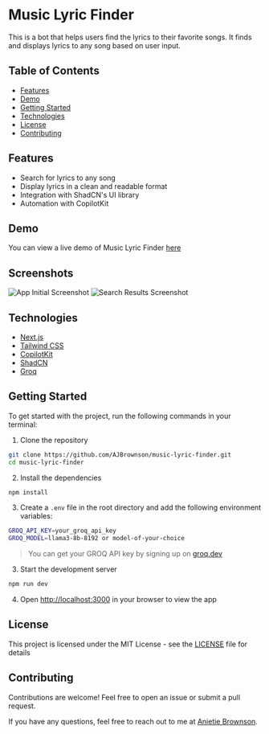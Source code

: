 # Music Lyric Finder

This is a bot that helps users find the lyrics to their favorite songs. It finds and displays lyrics to any song based on user input.

## Table of Contents

- [Features](#features)
- [Demo](#demo)
- [Getting Started](#getting-started)
- [Technologies](#technologies)
- [License](#license)
- [Contributing](#contributing)

## Features

- Search for lyrics to any song
- Display lyrics in a clean and readable format
- Integration with ShadCN's UI library
- Automation with CopilotKit

## Demo

You can view a live demo of Music Lyric Finder [here](https://music-lyric-finder.vercel.app/)

## Screenshots

![App Initial Screenshot](https://github.com/user-attachments/assets/0740ab27-825f-4b60-b3a8-22fa105cdccc)
![Search Results Screenshot](https://github.com/user-attachments/assets/b47fffb7-057f-412f-be38-beb5db792823)

## Technologies

- [Next.js](https://nextjs.org)
- [Tailwind CSS](https://tailwindcss.com)
- [CopilotKit](https://copilotkit.ai)
- [ShadCN](https://ui.shadcn.com)
- [Groq](https://groq.com)

## Getting Started

To get started with the project, run the following commands in your terminal:

1. Clone the repository
```bash
git clone https://github.com/AJBrownson/music-lyric-finder.git
cd music-lyric-finder
```

2. Install the dependencies
```bash
npm install
```

3. Create a `.env` file in the root directory and add the following environment variables:
```bash
GROQ_API_KEY=your_groq_api_key
GROQ_MODEL=llama3-8b-8192 or model-of-your-choice
```
> You can get your GROQ API key by signing up on [groq.dev](https://groq.com)

3. Start the development server
```bash
npm run dev
```

4. Open [http://localhost:3000](http://localhost:3000) in your browser to view the app

## License

This project is licensed under the MIT License - see the [LICENSE](LICENSE) file for details

## Contributing

Contributions are welcome! Feel free to open an issue or submit a pull request.

If you have any questions, feel free to reach out to me at [Anietie Brownson](https://x.com/TechieAnni).